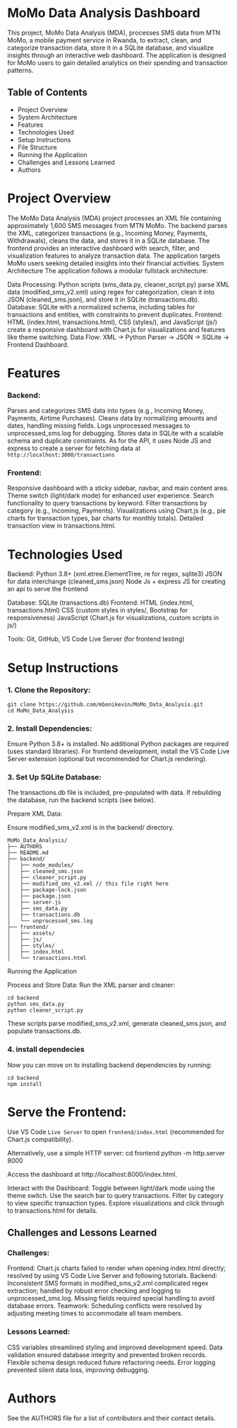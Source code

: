 # MoMo Data Analysis Dashboard
This project, MoMo Data Analysis (MDA), processes SMS data from MTN MoMo, a mobile payment service in Rwanda, to extract, clean, and categorize transaction data, store it in a SQLite database, and visualize insights through an interactive web dashboard. The application is designed for MoMo users to gain detailed analytics on their spending and transaction patterns.

Table of Contents
-
- Project Overview
- System Architecture
- Features
- Technologies Used
- Setup Instructions
- File Structure
- Running the Application
- Challenges and Lessons Learned
- Authors

# Project Overview
The MoMo Data Analysis (MDA) project processes an XML file containing approximately 1,600 SMS messages from MTN MoMo. The backend parses the XML, categorizes transactions (e.g., Incoming Money, Payments, Withdrawals), cleans the data, and stores it in a SQLite database. The frontend provides an interactive dashboard with search, filter, and visualization features to analyze transaction data. The application targets MoMo users seeking detailed insights into their financial activities.
System Architecture
The application follows a modular fullstack architecture:

Data Processing: Python scripts (sms_data.py, cleaner_script.py) parse XML data (modified_sms_v2.xml) using regex for categorization, clean it into JSON (cleaned_sms.json), and store it in SQLite (transactions.db).
Database: SQLite with a normalized schema, including tables for transactions and entities, with constraints to prevent duplicates.
Frontend: HTML (index.html, transactions.html), CSS (styles/), and JavaScript (js/) create a responsive dashboard with Chart.js for visualizations and features like theme switching.
Data Flow: XML → Python Parser → JSON → SQLite → Frontend Dashboard.

# Features

### Backend:

Parses and categorizes SMS data into types (e.g., Incoming Money, Payments, Airtime Purchases).
Cleans data by normalizing amounts and dates, handling missing fields.
Logs unprocessed messages to unprocessed_sms.log for debugging.
Stores data in SQLite with a scalable schema and duplicate constraints.
As for the API, it uses Node JS and express to create a server for fetching data at
` http://localhost:3000/transactions`


### Frontend:
Responsive dashboard with a sticky sidebar, navbar, and main content area.
Theme switch (light/dark mode) for enhanced user experience.
Search functionality to query transactions by keyword.
Filter transactions by category (e.g., Incoming, Payments).
Visualizations using Chart.js (e.g., pie charts for transaction types, bar charts for monthly totals).
Detailed transaction view in transactions.html.



# Technologies Used

Backend:
Python 3.8+ (xml.etree.ElementTree, re for regex, sqlite3)
JSON for data interchange (cleaned_sms.json)
Node Js + express JS for creating an api to serve the frontend


Database: SQLite (transactions.db)
Frontend:
HTML (index.html, transactions.html)
CSS (custom styles in styles/, Bootstrap for responsiveness)
JavaScript (Chart.js for visualizations, custom scripts in js/)


Tools: Git, GitHub, VS Code Live Server (for frontend testing)

# Setup Instructions

### 1. Clone the Repository:
```
git clone https://github.com/mbonikevin/MoMo_Data_Analysis.git
cd MoMo_Data_Analysis
```


### 2. Install Dependencies:

Ensure Python 3.8+ is installed.
No additional Python packages are required (uses standard libraries).
For frontend development, install the VS Code Live Server extension (optional but recommended for Chart.js rendering).


### 3. Set Up SQLite Database:

The transactions.db file is included, pre-populated with data.
If rebuilding the database, run the backend scripts (see below).


Prepare XML Data:

Ensure modified_sms_v2.xml is in the backend/ directory.

```
MoMo_Data_Analysis/
├── AUTHORS
├── README.md
├── backend/
│   ├── node_modules/
│   ├── cleaned_sms.json
│   ├── cleaner_script.py
│   ├── modified_sms_v2.xml // this file right here
│   ├── package-lock.json
│   ├── package.json
│   ├── server.js
│   ├── sms_data.py
│   ├── transactions.db
│   └── unprocessed_sms.log
├── frontend/
│   ├── assets/
│   ├── js/
│   ├── styles/
│   ├── index.html
│   └── transactions.html
```
Running the Application

Process and Store Data:
Run the XML parser and cleaner:
```
cd backend
python sms_data.py
python cleaner_script.py
```

These scripts parse modified_sms_v2.xml, generate cleaned_sms.json, and populate transactions.db.


### 4. install dependecies

Now you can move on to installing backend dependencies by running:

```
cd backend
npm install
```



# Serve the Frontend:
Use VS Code `Live Server` to open `frontend/index.html` (recommended for Chart.js compatibility).

Alternatively, use a simple HTTP server:
cd frontend
python -m http.server 8000

Access the dashboard at http://localhost:8000/index.html.



Interact with the Dashboard:
Toggle between light/dark mode using the theme switch.
Use the search bar to query transactions.
Filter by category to view specific transaction types.
Explore visualizations and click through to transactions.html for details.



## Challenges and Lessons Learned

### Challenges:
Frontend: Chart.js charts failed to render when opening index.html directly; resolved by using VS Code Live Server and following tutorials.
Backend: Inconsistent SMS formats in modified_sms_v2.xml complicated regex extraction; handled by robust error checking and logging to unprocessed_sms.log. Missing fields required special handling to avoid database errors.
Teamwork: Scheduling conflicts were resolved by adjusting meeting times to accommodate all team members.


### Lessons Learned:
CSS variables streamlined styling and improved development speed.
Data validation ensured database integrity and prevented broken records.
Flexible schema design reduced future refactoring needs.
Error logging prevented silent data loss, improving debugging.



# Authors
See the AUTHORS file for a list of contributors and their contact details.

